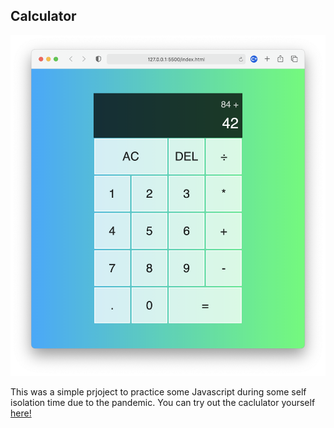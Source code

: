 ## Calculator

![Running in Safari](./images/calc.png)

This was a simple prjoject to practice some Javascript during some self isolation time due to the pandemic.
You can try out the caclulator yourself [here!](https://franciscoserrano.github.io/calc.js/)
